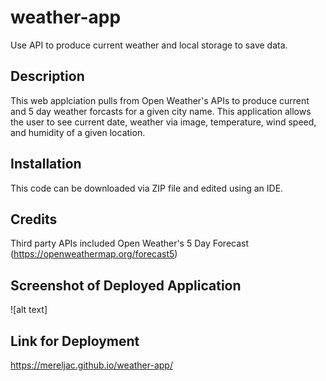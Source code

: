 # weather-app
Use API to produce current weather and local storage to save data. 

## Description
This web applciation pulls from Open Weather's APIs to produce current and 5 day weather forcasts for a given city name. This application allows the user to see current date, weather via image, temperature, wind speed, and humidity of a given location. 

## Installation
This code can be downloaded via ZIP file and edited using an IDE.

## Credits
Third party APIs included Open Weather's 5 Day Forecast (https://openweathermap.org/forecast5)

## Screenshot of Deployed Application
![alt text]

## Link for Deployment
https://mereljac.github.io/weather-app/